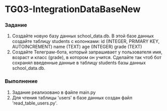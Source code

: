 # TG03-IntegrationDataBaseNew

### Задание
1. Создайте новую базу данных school_data.db. В этой базе данных создайте таблицу students с колонками: id (INTEGER, PRIMARY KEY, AUTOINCREMENT) name (TEXT) age (INTEGER) grade (TEXT)
2. Создайте Телеграм-бота, который запрашивает у пользователя имя, возраст и класс (grade), в котором он учится. Сделайте так чтоб бот сохранял введенные данные в таблицу students базы данных school_data.db.

### Выполнение
1. Задание реализовано в файле main.py
2. Для чтения таблицы 'users' в базе данных создан файл 'read_table_users.py'.
